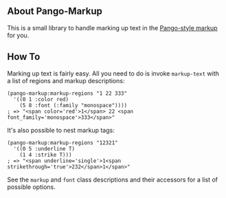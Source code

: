 ## About Pango-Markup
This is a small library to handle marking up text in the [Pango-style markup](https://developer.gnome.org/pango/stable/PangoMarkupFormat.html) for you.

## How To
Marking up text is fairly easy. All you need to do is invoke `markup-text` with a list of regions and markup descriptions:

    (pango-markup:markup-regions "1 22 333"
      '((0 1 :color red)
        (5 8 :font (:family "monospace"))))
    ; => "<span color='red'>1</span> 22 <span font_family='monospace'>333</span>"

It's also possible to nest markup tags:

    (pango-markup:markup-regions "12321"
      '((0 5 :underline T)
        (1 4 :strike T)))
    ; => "<span underline='single'>1<span strikethrough='true'>232</span>1</span>"

See the `markup` and `font` class descriptions and their accessors for a list of possible options.

